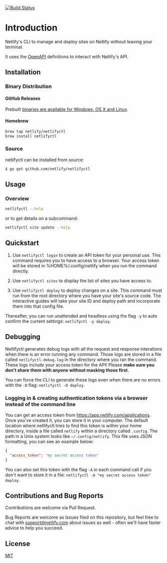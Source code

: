 [![Build Status](https://travis-ci.org/netlify/netlifyctl.svg?branch=master)](https://travis-ci.org/netlify/netlifyctl)
# Introduction

Netlify's CLI to manage and deploy sites on Netlify without leaving your terminal.

It uses the [OpenAPI](https://github.com/netlify/open-api) definitions to interact with Netlify's API.


## Installation

### Binary Distribution

#### GitHub Releases

Prebuilt [binaries are available for Windows, OS X and Linux](https://github.com/netlify/netlifyctl/releases).

#### Homebrew

```sh
brew tap netlify/netlifyctl
brew install netlifyctl
```

### Source

netlifyctl can be installed from source:

```sh
$ go get github.com/netlify/netlifyctl
```

## Usage

### Overview

```sh
netlifyctl --help
```

or to get details on a subcommand:

```sh
netlifyctl site update --help
```

## Quickstart

1. Use `netlifyctl login` to create an API token for your personal use. This command requires you to have access to a browser. Your access token will be stored in %HOME%/.config/netlify when you run the command directly.

2. Use `netlifyctl sites` to display the list of sites you have access to.

3. Use `netlifyctl deploy` to deploy changes on a site. This command must run from the root directory where you have your site's source code. The interactive guides will take your site ID and deploy path and incorporate them into that config file.

Thereafter, you can run unattended and headless using the flag `-y` to auto confirm the current settings: `netlifyctl -y deploy`.

## Debugging

Netlifyctl generates debug logs with all the request and response interations when there is an error running any command. Those logs are stored in a file called `netlifyctl-debug.log` in the directory where you ran the command. These logs include your access token for the API! Please **make sure you don't share them with anyone without masking those first.**

You can force the CLI to generate these logs even when there are no errors with the `-D` flag: `netlifyctl -D deploy`.

### Logging in & creating authentication tokens via a browser instead of the command line

You can get an access token from https://app.netlify.com/applications. Once you've created it, you can store it in your computer. The default location where netlifyctl tries to find this token is within your home directory, inside a file called `netlify` within a directory called `.config`. The path in a Unix system looks like `~/.config/netlify`. This file uses JSON formatting, you can see an example below:

```json
{
  "access_token": "my secret access token"
}
```

You can also set this token with the flag `-A` in each command call if you don't want to store it in a file: `netlifyctl -A "my secret access token" deploy`.

## Contributions and Bug Reports

Contributions are welcome via Pull Request.

Bug Reports are welcome as Issues filed on this repository, but feel free to chat with [support@netlify.com](mailto:support@netlify.com) about issues as well - often we'll have faster advice to help you succeed.


## License

[MIT](LICENSE)

